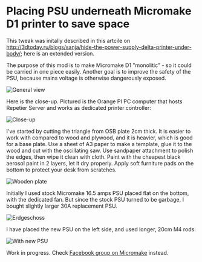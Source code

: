 # Placing PSU underneath Micromake D1 printer to save space

This tweak was initally described in this artcile on http://3dtoday.ru/blogs/sanja/hide-the-power-supply-delta-printer-under-body/; here is an extended version.

The purpose of this mod is to make Micromake D1 "monolitic" - so it could be carried in one piece easily. Another goal is to improve the safety of the PSU, because mains voltage is otherwise dangerously exposed.

![General view](https://pp.vk.me/c837423/v837423745/191ee/jvTvs92gLj0.jpg)

Here is the close-up. Pictured is the Orange PI PC computer that hosts Repetier Server and works as dedicated printer controller:

![Close-up](https://pp.vk.me/c837423/v837423745/191f8/CfGgooVEUl0.jpg)

I've started by cutting the triangle from OSB plate 2cm thick. It is easier to work with compared to wood and plywood, and it is heavier, which is good for a base plate. Use a sheet of A3 paper to make a template, glue it to the wood and cut with the oscillating saw. Use sandpaper attachment to polish the edges, then wipe it clean with cloth. Paint with the cheapest black aerosol paint in 2 layers, let it dry properly. Apply soft furniture pads on the bottom to protect your desk from scratches.

![Wooden plate](https://pp.vk.me/c837423/v837423745/1922a/pPJZcajPiyw.jpg)

Initially I used stock Micromake 16.5 amps PSU placed flat on the bottom, with the dedicated fan. But since the stock PSU turned to be garbage, I bought slightly larger 30A replacement PSU.

![Erdgeschoss](http://3dtoday.ru/upload/resize_cache/main/38a/940_1080_1/IMG_1205.JPG)

I have placed the new PSU on the left side, and used longer, 20cm M4 rods:

![With new PSU](https://pp.vk.me/c837423/v837423745/19216/J-xlr_UGyLE.jpg)

Work in progress. Check [Facebook group on Micromake](https://www.facebook.com/groups/173676226330714/) instead.

